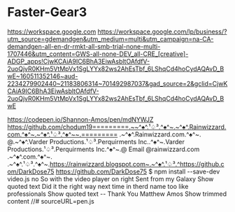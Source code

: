 # Faster-Gear3
https://workspace.google.com
https://workspace.google.com/lp/business/?utm_source=gdemandgen&utm_medium=multi&utm_campaign=na-CA-demandgen-all-en-dr-rmkt-all-smb-trial-none-multi-1707446&utm_content=GWS-all-none-DEV_all-CRE_[creative]-ADGP_apps!CjwKCAiA9IC6BhA3EiwAsbltOAfdfV-2uoQjvR0KHm5VtMpVx1SgLYYx82ws2AhEsTbf_6LShqCd4hoCydAQAvD_BwE~160511352146~aud-2234279902440~21183806314~701492987037&gad_source=2&gclid=CjwKCAiA9IC6BhA3EiwAsbltOAfdfV-2uoQjvR0KHm5VtMpVx1SgLYYx82ws2AhEsTbf_6LShqCd4hoCydAQAvD_BwE

https://codepen.io/Shannon-Amos/pen/mdNYWJZ
https://github.com/chodum19=========.~~^♠^.¹♤³.^♠^~.~^♠^.Rainwizzard.com.^♠^~.~^♠^.¹♤³.^♠^~~.========= .~^♠^.Rainwizzard.com.^♠^~. @.~^♠^.Varder Productions.¹♤³.Perquirments Inc..^♠^~.Varder Productions.¹♤³.Perquirments Inc.^♠^~.@ Email @rainwizzard.com .~^♠^.com.^♠^~. .~^♠^.¹♤³.^♠^~.https://rainwizzard.blogspot.com~.~^♠^.¹♤³.^https://github.com/DarkDose75 https://github.com/DarkDose75 $ npm install --save-dev video.js no
So with the video player on right Sent from my Galaxy Show quoted text Did it the right way next time in therd name too like professionals Show quoted text -- Thank You Matthew Amos Show trimmed content //# sourceURL=pen.js
